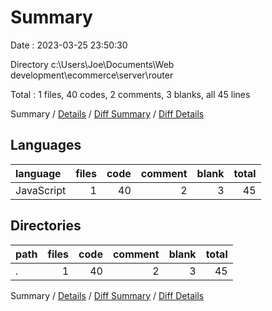 # Summary

Date : 2023-03-25 23:50:30

Directory c:\\Users\\Joe\\Documents\\Web development\\ecommerce\\server\\router

Total : 1 files,  40 codes, 2 comments, 3 blanks, all 45 lines

Summary / [Details](details.md) / [Diff Summary](diff.md) / [Diff Details](diff-details.md)

## Languages
| language | files | code | comment | blank | total |
| :--- | ---: | ---: | ---: | ---: | ---: |
| JavaScript | 1 | 40 | 2 | 3 | 45 |

## Directories
| path | files | code | comment | blank | total |
| :--- | ---: | ---: | ---: | ---: | ---: |
| . | 1 | 40 | 2 | 3 | 45 |

Summary / [Details](details.md) / [Diff Summary](diff.md) / [Diff Details](diff-details.md)